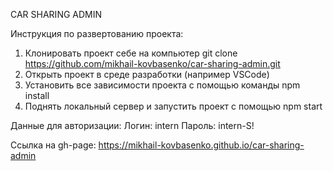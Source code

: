 CAR SHARING ADMIN

Инструкция по развертованию проекта:
1) Клонировать проект себе на компьютер git clone https://github.com/mikhail-kovbasenko/car-sharing-admin.git
2) Открыть проект в среде разработки (например VSCode)
3) Установить все зависимости проекта с помощью команды npm install
4) Поднять локальный сервер и запустить проект с помощью npm start

Данные для авторизации:
Логин: intern
Пароль: intern-S!

Ссылка на gh-page: https://mikhail-kovbasenko.github.io/car-sharing-admin
